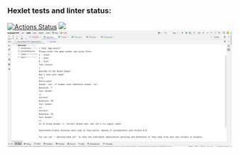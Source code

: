 ### Hexlet tests and linter status:
[![Actions Status](https://github.com/Lopuhon/java-project-lvl1/workflows/hexlet-check/badge.svg)](https://github.com/Lopuhon/java-project-lvl1/actions)
<a href="https://codeclimate.com/github/codeclimate/codeclimate/maintainability"><img src="https://api.codeclimate.com/v1/badges/a99a88d28ad37a79dbf6/maintainability" /></a>
![img.png](img.png)